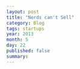 ```yaml
---
layout: post
title: "Nerds can't Sell"
category: Blog
tags: startups
year: 2013
month: 5
day: 22
published: false
summary: 
---
```


